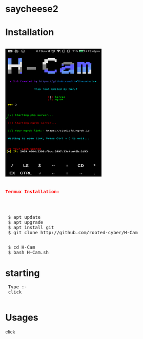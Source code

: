 # saycheese2
# Installation
<pre original link :http://github.com/thelinuxchoice/saycheese</pre>
<img src="https://github.com/rooted-cyber/image-upload/raw/master/H-Cam.png" style="width:300px;height:400px;">


<h4 style="color: red;">Termux Installation:</h4><br />
<pre>
 $ apt update
 $ apt upgrade
 $ apt install git
 $ git clone http://github.com/rooted-cyber/H-Cam</pre>
 $ cd H-Cam
 $ bash H-Cam.sh </pre>

 
 
 # starting
 
 <pre> Type :-
 click
 </pre>


# Usages
click
